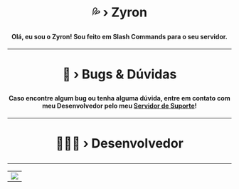 # <p align="center"> 💦 › Zyron </p> 

#### <div align="center">Olá, eu sou o Zyron! Sou feito em Slash Commands para o seu servidor.</div>
----------------------------------------------------------------------------------------------------
# <p align="center"> 🐛 › Bugs & Dúvidas </p> 

#### <div align="center">Caso encontre algum bug ou tenha alguma dúvida, entre em contato com meu Desenvolvedor pelo meu [Servidor de Suporte](https://discord.gg/fXYYed8mh5)!</div>
----------------------------------------------------------------------------------------------------
# <p align="center"> 👨🏻‍💻 › Desenvolvedor</p> 
----------------------------------------------------------------------------------------------------
<table align="center">
  <tr>
  <td>
    <a href="https://discord.com/users/823635200101580851">
      <img src="https://lanyard.cnrad.dev/api/823635200101580851" /> </a>
  </td>
  </tr>
</table>
